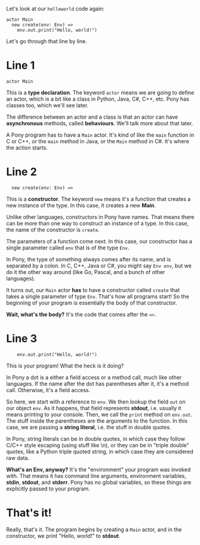 Let's look at our `helloworld` code again:

```pony
actor Main
  new create(env: Env) =>
    env.out.print("Hello, world!")
```

Let's go through that line by line.

# Line 1

```pony
actor Main
```

This is a __type declaration__. The keyword `actor` means we are going to 
define an actor, which is a bit like a class in Python, Java, C#, C++, etc. 
Pony has classes too, which we'll see later.

The difference between an actor and a class is that an actor can have 
__asynchronous__ methods, called __behaviours__. We'll talk more about that 
later.

A Pony program has to have a `Main` actor. It's kind of like the `main` 
function in C or C++, or the `main` method in Java, or the `Main` method in C#. 
It's where the action starts.

# Line 2

```pony
  new create(env: Env) =>
```

This is a __constructor__. The keyword `new` means it's a function that creates 
a new instance of the type. In this case, it creates a new __Main__.

Unlike other languages, constructors in Pony have names. That means there can 
be more than one way to construct an instance of a type. In this case, the name 
of the constructor is `create`.

The parameters of a function come next. In this case, our constructor has a 
single parameter called `env` that is of the type `Env`.

In Pony, the type of something always comes after its name, and is separated by 
a colon. In C, C++, Java or C#, you might say `Env env`, but we do it the other 
way around (like Go, Pascal, and a bunch of other languages).

It turns out, our `Main` actor __has__ to have a constructor called `create` 
that takes a single parameter of type `Env`. That's how all programs start! So 
the beginning of your program is essentially the body of that constructor.

__Wait, what's the body?__ It's the code that comes after the `=>`.

# Line 3

```pony
    env.out.print("Hello, world!")
```

This is your program! What the heck is it doing?

In Pony a dot is a either a field access or a method call, much like other 
languages. If the name after the dot has parentheses after it, it's a method 
call. Otherwise, it's a field access.

So here, we start with a reference to `env`. We then lookup the field `out` on 
our object `env`. As it happens, that field represents __stdout__, i.e. usually 
it means printing to your console. Then, we call the `print` method on 
`env.out`. The stuff inside the parentheses are the arguments to the function. 
In this case, we are passing a __string literal__, i.e. the stuff in double 
quotes.

In Pony, string literals can be in double quotes, in which case they follow 
C/C++ style escaping (using stuff like \n), or they can be in "triple double" 
quotes, like a Python triple quoted string, in which case they are considered 
raw data.

__What's an Env, anyway?__ It's the "environment" your program was invoked 
with. That means it has command line arguments, environment variables, 
__stdin__, __stdout__, and __stderr__. Pony has no global variables, so these 
things are explicitly passed to your program.

# That's it!

Really, that's it. The program begins by creating a `Main` actor, and in the 
constructor, we print "Hello, world!" to __stdout__.
